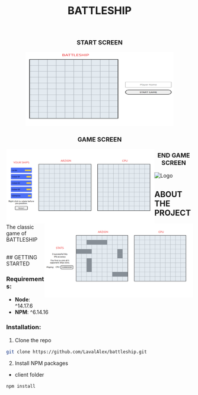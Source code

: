 
<br />
<div align="center">
  <h1 align="center">BATTLESHIP</h1>
</div>
<br />
<div align="center">
  <h3>START SCREEN</h3>
  <img src="img/start.png" alt="Logo" width="400" height="200">
</div>  
<div align="center">
  <h3>GAME SCREEN</h3>
</div>
<div>
  <img align="left"  src="img/game.png" alt="Logo" width="400" height="200">

  <img align="right" src="img/game-ship.png" alt="Logo" width="400" height="200">

  </div>
<div align="center">
  <h3>END GAME SCREEN</h3>
</div>
  <img src="imag/game-over.png" alt="Logo" width="400" height="200">



<!-- ABOUT THE PROJECT -->
## ABOUT THE PROJECT 
The classic game of BATTLESHIP


<br />
<!-- GETTING STARTED -->
## GETTING STARTED 



### Requirements:

 * __Node__: ^14.17.6
 * __NPM__: ^6.14.16 
 

### Installation:

1. Clone the repo


```sh
git clone https://github.com/LavalAlex/battleship.git
```


2. Install NPM packages

* client folder

```sh
npm install
```

<br />

